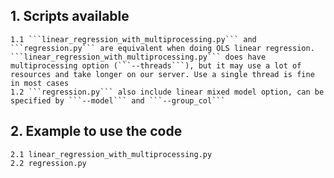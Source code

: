 ## 1. Scripts available
    1.1 ```linear_regression_with_multiprocessing.py``` and ```regression.py``` are equivalent when doing OLS linear regression. ```linear_regression_with_multiprocessing.py``` does have multiprocessing option (```--threads```), but it may use a lot of resources and take longer on our server. Use a single thread is fine in most cases
    1.2 ```regression.py``` also include linear mixed model option, can be specified by ```--model``` and ```--group_col```
## 2. Example to use the code
    2.1 linear_regression_with_multiprocessing.py
    2.2 regression.py